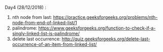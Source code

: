 Day4 (28/12/2018) : 
1. nth node from last: https://practice.geeksforgeeks.org/problems/nth-node-from-end-of-linked-list/1
2. palindrome: https://www.geeksforgeeks.org/function-to-check-if-a-singly-linked-list-is-palindrome/
3. delete last occurrence: http://quiz.geeksforgeeks.org/delete-last-occurrence-of-an-item-from-linked-list/